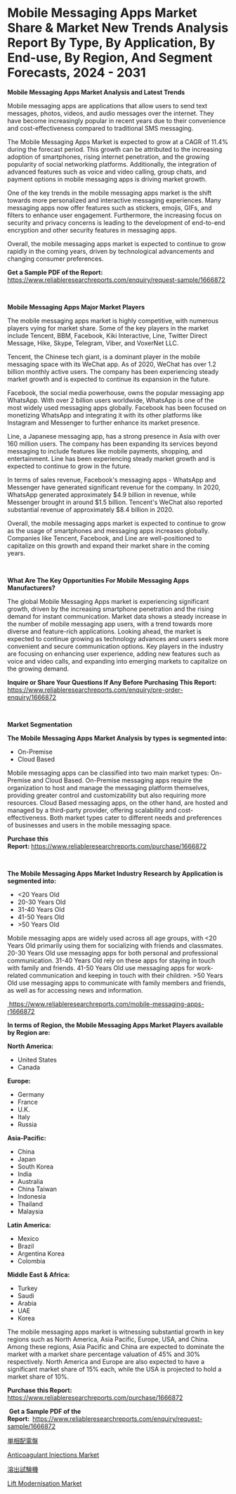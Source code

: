 <p><h1>Mobile Messaging Apps Market Share & Market New Trends Analysis Report By Type, By Application, By End-use, By Region, And Segment Forecasts, 2024 - 2031</h1></p><p><strong>Mobile Messaging Apps Market Analysis and Latest Trends</strong></p>
<p><p>Mobile messaging apps are applications that allow users to send text messages, photos, videos, and audio messages over the internet. They have become increasingly popular in recent years due to their convenience and cost-effectiveness compared to traditional SMS messaging.</p><p>The Mobile Messaging Apps Market is expected to grow at a CAGR of 11.4% during the forecast period. This growth can be attributed to the increasing adoption of smartphones, rising internet penetration, and the growing popularity of social networking platforms. Additionally, the integration of advanced features such as voice and video calling, group chats, and payment options in mobile messaging apps is driving market growth.</p><p>One of the key trends in the mobile messaging apps market is the shift towards more personalized and interactive messaging experiences. Many messaging apps now offer features such as stickers, emojis, GIFs, and filters to enhance user engagement. Furthermore, the increasing focus on security and privacy concerns is leading to the development of end-to-end encryption and other security features in messaging apps.</p><p>Overall, the mobile messaging apps market is expected to continue to grow rapidly in the coming years, driven by technological advancements and changing consumer preferences.</p></p>
<p><strong>Get a Sample PDF of the Report:&nbsp;</strong> <a href="https://www.reliableresearchreports.com/enquiry/request-sample/1666872">https://www.reliableresearchreports.com/enquiry/request-sample/1666872</a></p>
<p>&nbsp;</p>
<p><strong>Mobile Messaging Apps Major Market Players</strong></p>
<p><p>The mobile messaging apps market is highly competitive, with numerous players vying for market share. Some of the key players in the market include Tencent, BBM, Facebook, Kiki Interactive, Line, Twitter Direct Message, Hike, Skype, Telegram, Viber, and VoxerNet LLC. </p><p>Tencent, the Chinese tech giant, is a dominant player in the mobile messaging space with its WeChat app. As of 2020, WeChat has over 1.2 billion monthly active users. The company has been experiencing steady market growth and is expected to continue its expansion in the future.</p><p>Facebook, the social media powerhouse, owns the popular messaging app WhatsApp. With over 2 billion users worldwide, WhatsApp is one of the most widely used messaging apps globally. Facebook has been focused on monetizing WhatsApp and integrating it with its other platforms like Instagram and Messenger to further enhance its market presence.</p><p>Line, a Japanese messaging app, has a strong presence in Asia with over 160 million users. The company has been expanding its services beyond messaging to include features like mobile payments, shopping, and entertainment. Line has been experiencing steady market growth and is expected to continue to grow in the future.</p><p>In terms of sales revenue, Facebook's messaging apps - WhatsApp and Messenger have generated significant revenue for the company. In 2020, WhatsApp generated approximately $4.9 billion in revenue, while Messenger brought in around $1.5 billion. Tencent's WeChat also reported substantial revenue of approximately $8.4 billion in 2020.</p><p>Overall, the mobile messaging apps market is expected to continue to grow as the usage of smartphones and messaging apps increases globally. Companies like Tencent, Facebook, and Line are well-positioned to capitalize on this growth and expand their market share in the coming years.</p></p>
<p>&nbsp;</p>
<p><strong>What Are The Key Opportunities For Mobile Messaging Apps Manufacturers?</strong></p>
<p><p>The global Mobile Messaging Apps market is experiencing significant growth, driven by the increasing smartphone penetration and the rising demand for instant communication. Market data shows a steady increase in the number of mobile messaging app users, with a trend towards more diverse and feature-rich applications. Looking ahead, the market is expected to continue growing as technology advances and users seek more convenient and secure communication options. Key players in the industry are focusing on enhancing user experience, adding new features such as voice and video calls, and expanding into emerging markets to capitalize on the growing demand.</p></p>
<p><strong>Inquire or Share Your Questions If Any Before Purchasing This Report:</strong> <a href="https://www.reliableresearchreports.com/enquiry/pre-order-enquiry/1666872">https://www.reliableresearchreports.com/enquiry/pre-order-enquiry/1666872</a></p>
<p>&nbsp;</p>
<p><strong>Market Segmentation</strong></p>
<p><strong>The Mobile Messaging Apps Market Analysis by types is segmented into:</strong></p>
<p><ul><li>On-Premise</li><li>Cloud Based</li></ul></p>
<p><p>Mobile messaging apps can be classified into two main market types: On-Premise and Cloud Based. On-Premise messaging apps require the organization to host and manage the messaging platform themselves, providing greater control and customizability but also requiring more resources. Cloud Based messaging apps, on the other hand, are hosted and managed by a third-party provider, offering scalability and cost-effectiveness. Both market types cater to different needs and preferences of businesses and users in the mobile messaging space.</p></p>
<p><strong>Purchase this Report:&nbsp;</strong><a href="https://www.reliableresearchreports.com/purchase/1666872">https://www.reliableresearchreports.com/purchase/1666872</a></p>
<p>&nbsp;</p>
<p><strong>The Mobile Messaging Apps Market Industry Research by Application is segmented into:</strong></p>
<p><ul><li><20 Years Old</li><li>20-30 Years Old</li><li>31-40 Years Old</li><li>41-50 Years Old</li><li>>50 Years Old</li></ul></p>
<p><p>Mobile messaging apps are widely used across all age groups, with <20 Years Old primarily using them for socializing with friends and classmates. 20-30 Years Old use messaging apps for both personal and professional communication. 31-40 Years Old rely on these apps for staying in touch with family and friends. 41-50 Years Old use messaging apps for work-related communication and keeping in touch with their children. >50 Years Old use messaging apps to communicate with family members and friends, as well as for accessing news and information.</p></p>
<p><a href="https://www.reliableresearchreports.com/mobile-messaging-apps-r1666872">&nbsp;https://www.reliableresearchreports.com/mobile-messaging-apps-r1666872</a></p>
<p><strong>In terms of Region, the Mobile Messaging Apps Market Players available by Region are:</strong></p>
<p>
    <p> <strong> North America: </strong>
        <ul>
            <li>United States</li>
            <li>Canada</li>
        </ul>
        </p> 
    <p> <strong> Europe: </strong>
        <ul>
            <li>Germany</li>
            <li>France</li>
            <li>U.K.</li>
            <li>Italy</li>
            <li>Russia</li>
        </ul>
        </p> 
    <p> <strong> Asia-Pacific: </strong>
        <ul>
            <li>China</li>
            <li>Japan</li>
            <li>South Korea</li>
            <li>India</li>
            <li>Australia</li>
            <li>China Taiwan</li>
            <li>Indonesia</li>
            <li>Thailand</li>
            <li>Malaysia</li>
        </ul>
        </p> 
    <p> <strong> Latin America: </strong>
        <ul>
            <li>Mexico</li>
            <li>Brazil</li>
            <li>Argentina Korea</li>
            <li>Colombia</li>
        </ul>
        </p> 
    <p> <strong> Middle East & Africa: </strong>
        <ul>
            <li>Turkey</li>
            <li>Saudi</li>
            <li>Arabia</li>
            <li>UAE</li>
            <li>Korea</li>
        </ul>
    </p>
    </p>
<p><p>The mobile messaging apps market is witnessing substantial growth in key regions such as North America, Asia Pacific, Europe, USA, and China. Among these regions, Asia Pacific and China are expected to dominate the market with a market share percentage valuation of 45% and 30% respectively. North America and Europe are also expected to have a significant market share of 15% each, while the USA is projected to hold a market share of 10%.</p></p>
<p><strong>Purchase this Report: </strong><a href="https://www.reliableresearchreports.com/purchase/1666872">https://www.reliableresearchreports.com/purchase/1666872</a></p>
<p>&nbsp;<strong>Get a Sample PDF of the Report:&nbsp;&nbsp;</strong><a href="https://www.reliableresearchreports.com/enquiry/request-sample/1666872">https://www.reliableresearchreports.com/enquiry/request-sample/1666872</a></p>
<p><strong></strong></p>
<p><p><a href="https://github.com/andrade7361/Market-Research-Report-List-1/blob/main/591240153334.md">単相配電盤</a></p><p><a href="https://www.linkedin.com/pulse/anticoagulant-injections-market-trends-analysis-forecasted-ponrf">Anticoagulant Injections Market</a></p><p><a href="https://github.com/RaeJenkins1952/Market-Research-Report-List-1/blob/main/438673653335.md">溶出試験機</a></p><p><a href="https://www.linkedin.com/pulse/lift-modernisation-market-furnishes-information-share-trends-fe1te">Lift Modernisation Market</a></p></p>